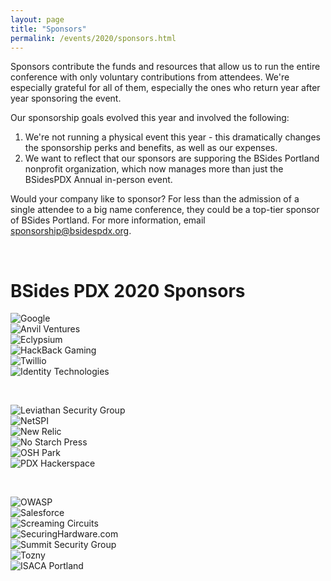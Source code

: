 ```yaml
---
layout: page
title: "Sponsors"
permalink: /events/2020/sponsors.html
---
```


Sponsors contribute the funds and resources that allow us to run the entire conference with only voluntary contributions from attendees. We're especially grateful for all of them, especially the ones who return year after year sponsoring the event.

Our sponsorship goals evolved this year and involved the following:
1. We're not running a physical event this year - this dramatically changes the sponsorship perks and benefits, as well as our expenses.
2. We want to reflect that our sponsors are supporing the BSides Portland nonprofit organization, which now manages more than just the BSidesPDX Annual in-person event.

Would your company like to sponsor? For less than the admission of a single attendee to a big name conference, they could be a top-tier sponsor of BSides Portland. For more information, email <a href="mailto:sponsorship@bsidespdx.org">sponsorship@bsidespdx.org</a>.

<p>&nbsp;</p>
<div class="row">
  <h1 class="post-title align-left">BSides PDX 2020 Sponsors</h1>
</div>
<div class="row">
  <div class="columns medium-4"><img src="/images/2020/sponsorlogos/1.svg" alt="Google" class="center"/></div>
  <div class="columns medium-4"><img src="/images/2020/sponsorlogos/2.svg" alt="Anvil Ventures" class="center"/></div>
  <div class="columns medium-4"><img src="/images/2020/sponsorlogos/3.svg" alt="Eclypsium" class="center"/></div>
</div>
<div class="row">
  <div class="columns medium-4"><img src="/images/2020/sponsorlogos/4.svg" alt="HackBack Gaming" class="center"/></div>
  <div class="columns medium-4"><img src="/images/2020/sponsorlogos/5.svg" alt="Twillio" class="center"/></div>
  <div class="columns medium-4"><img src="/images/2020/sponsorlogos/6.svg" alt="Identity Technologies" class="center"/></div>
</div>
<p>&nbsp;</p>
<div class="row">
  <div class="columns medium-4"><img src="/images/2020/sponsorlogos/7.svg" alt="Leviathan Security Group" class="center"/></div>
  <div class="columns medium-4"><img src="/images/2020/sponsorlogos/8.svg" alt="NetSPI" class="center"/></div>
  <div class="columns medium-4"><img src="/images/2020/sponsorlogos/9.svg" alt="New Relic" class="center"/></div>
</div>
<div class="row">
  <div class="columns medium-4"><img src="/images/2020/sponsorlogos/10.svg" alt="No Starch Press" class="center"/></div>
  <div class="columns medium-4"><img src="/images/2020/sponsorlogos/11.svg" alt="OSH Park" class="center"/></div>
  <div class="columns medium-4"><img src="/images/2020/sponsorlogos/12.svg" alt="PDX Hackerspace" class="center"/></div>
</div>
<p>&nbsp;</p>
<div class="row">
  <div class="columns medium-4"><img src="/images/2020/sponsorlogos/13.svg" alt="OWASP" class="center"/></div>
  <div class="columns medium-4"><img src="/images/2020/sponsorlogos/14.svg" alt="Salesforce" class="center"/></div>
  <div class="columns medium-4"><img src="/images/2020/sponsorlogos/15.svg" alt="Screaming Circuits" class="center"/></div>
</div>
<div class="row">
  <div class="columns medium-4"><img src="/images/2020/sponsorlogos/16.svg" alt="SecuringHardware.com" class="center"/></div>
  <div class="columns medium-4"><img src="/images/2020/sponsorlogos/17.svg" alt="Summit Security Group" class="center"/></div>
  <div class="columns medium-4"><img src="/images/2020/sponsorlogos/18.svg" alt="Tozny" class="center"/></div>
</div>
<div class="row">
  <div class="columns medium-4"><img src="/images/2020/sponsorlogos/19.svg" alt="ISACA Portland" class="center"/></div>
</div>

